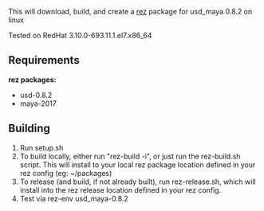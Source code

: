 This will download, build, and create a [rez](http://nerdvegas.github.io/rez/) package for usd_maya 0.8.2 on linux

Tested on RedHat 3.10.0-693.11.1.el7.x86_64

## Requirements

**rez packages:**

 - usd-0.8.2
 - maya-2017

## Building

 1. Run setup.sh
 2. To build locally, either run "rez-build -i", or just run the rez-build.sh script.  This will install to your local rez package location defined in your rez config (eg: ~/packages)
 3. To release (and build, if not already built), run rez-release.sh, which will install into the rez release location defined in your rez config.
 4. Test via rez-env usd_maya-0.8.2